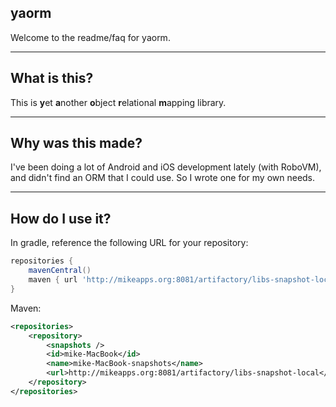 ## yaorm

Welcome to the readme/faq for yaorm.


***


## What is this?

This is **y**et **a**nother **o**bject **r**elational **m**apping library. 


***


## Why was this made?

I've been doing a lot of Android and iOS development lately (with RoboVM), and didn't find an ORM that I could use. So I wrote one for my own needs.


***


## How do I use it?


In gradle, reference the following URL for your repository:
```groovy
repositories {
    mavenCentral()
    maven { url 'http://mikeapps.org:8081/artifactory/libs-snapshot-local' }
}
```

Maven:
```xml
<repositories>
    <repository>
        <snapshots />
        <id>mike-MacBook</id>
        <name>mike-MacBook-snapshots</name>
        <url>http://mikeapps.org:8081/artifactory/libs-snapshot-local</url>
    </repository>
</repositories>
```
